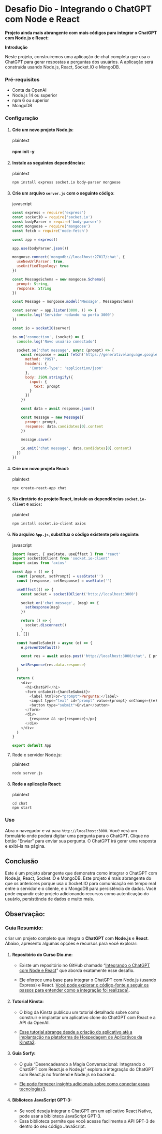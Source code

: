 # Desafio Dio - Integrando o ChatGPT com Node e React



**Projeto ainda mais abrangente com mais códigos para integrar o ChatGPT com Node.js e React:**

**Introdução**

Neste projeto, construiremos uma aplicação de chat completa que usa o ChatGPT para gerar respostas a perguntas dos usuários. A aplicação será construída usando Node.js, React, Socket.IO e MongoDB.



### **Pré-requisitos**

- Conta da OpenAI
- Node.js 14 ou superior
- npm 6 ou superior
- MongoDB



### **Configuração**



1. #### Crie um novo projeto Node.js:

   plaintext

   

   #### npm init -y

   

2. #### Instale as seguintes dependências:

   plaintext

   

   ```plaintext
   npm install express socket.io body-parser mongoose
   ```

   

3. #### Crie um arquivo `server.js` com o seguinte código:

   javascript

   

   ```javascript
   const express = require('express')
   const socketIO = require('socket.io')
   const bodyParser = require('body-parser')
   const mongoose = require('mongoose')
   const fetch = require('node-fetch')
   
   const app = express()
   
   app.use(bodyParser.json())
   
   mongoose.connect('mongodb://localhost:27017/chat', {
     useNewUrlParser: true,
     useUnifiedTopology: true
   })
   
   const MessageSchema = new mongoose.Schema({
     prompt: String,
     response: String
   })
   
   const Message = mongoose.model('Message', MessageSchema)
   
   const server = app.listen(3000, () => {
     console.log('Servidor rodando na porta 3000')
   })
   
   const io = socketIO(server)
   
   io.on('connection', (socket) => {
     console.log('Novo usuário conectado')
   
     socket.on('chat message', async (prompt) => {
       const response = await fetch('https://generativelanguage.googleapis.com/v1beta2/models/chat-bison-001:generateMessage?key={{API_KEY}}', {
         method: 'POST',
         headers: {
           'Content-Type': 'application/json'
         },
         body: JSON.stringify({
           input: {
             text: prompt
           }
         })
       })
   
       const data = await response.json()
   
       const message = new Message({
         prompt: prompt,
         response: data.candidates[0].content
       })
   
       message.save()
   
       io.emit('chat message', data.candidates[0].content)
     })
   })
   ```

   

4. #### Crie um novo projeto React:

   plaintext

   

   ```plaintext
   npx create-react-app chat
   ```

   

5. #### No diretório do projeto React, instale as dependências `socket.io-client` e `axios`:

   plaintext

   

   ```plaintext
   npm install socket.io-client axios
   ```

   

6. #### No arquivo `App.js`, substitua o código existente pelo seguinte:

   javascript

   

   ```javascript
   import React, { useState, useEffect } from 'react'
   import socketIOClient from 'socket.io-client'
   import axios from 'axios'
   
   const App = () => {
     const [prompt, setPrompt] = useState('')
     const [response, setResponse] = useState('')
   
     useEffect(() => {
       const socket = socketIOClient('http://localhost:3000')
   
       socket.on('chat message', (msg) => {
         setResponse(msg)
       })
   
       return () => {
         socket.disconnect()
       }
     }, [])
   
     const handleSubmit = async (e) => {
       e.preventDefault()
   
       const res = await axios.post('http://localhost:3000/chat', { prompt })
   
       setResponse(res.data.response)
     }
   
     return (
       <div>
         <h1>ChatGPT</h1>
         <form onSubmit={handleSubmit}>
           <label htmlFor="prompt">Pergunta:</label>
           <input type="text" id="prompt" value={prompt} onChange={(e) => setPrompt(e.target.value)} />
           <button type="submit">Enviar</button>
         </form>
         <div>
           {response && <p>{response}</p>}
         </div>
       </div>
     )
   }
   
   export default App
   ```

   

7. Rode o servidor Node.js:

   plaintext

   

   ```plaintext
   node server.js
   ```

   

8. #### Rode a aplicação React:

   plaintext

   

   ```plaintext
   cd chat
   npm start
   ```



### **Uso**

Abra o navegador e vá para `http://localhost:3000`. Você verá um formulário onde poderá digitar uma pergunta para o ChatGPT. Clique no botão "Enviar" para enviar sua pergunta. O ChatGPT irá gerar uma resposta e exibi-la na página.



## **Conclusão**

Este é um projeto abrangente que demonstra como integrar o ChatGPT com Node.js, React, Socket.IO e MongoDB. Este projeto é mais abrangente do que os anteriores porque usa o Socket.IO para comunicação em tempo real entre o servidor e o cliente, e o MongoDB para persistência de dados. Você pode expandir este projeto adicionando recursos como autenticação do usuário, persistência de dados e muito mais.



## Observação:   



### Guia Resumido:



criar um projeto completo que integra o **ChatGPT** com **Node.js** e **React**. Abaixo, apresento algumas opções e recursos para você explorar:



1. #### **Repositório do Curso Dio.me**:

   - Existe um repositório no GitHub chamado “[Integrando o ChatGPT com Node e React](https://github.com/EriAssunPereira/Integrando-o-ChatGPT-com-Node-e-React)” que aborda exatamente esse desafio.

   - Ele oferece uma base para integrar o ChatGPT com Node.js (usando Express) e React. [Você pode explorar o código-fonte e seguir os passos para entender como a integração foi realizada](https://github.com/EriAssunPereira/Integrando-o-ChatGPT-com-Node-e-React)[1](https://github.com/EriAssunPereira/Integrando-o-ChatGPT-com-Node-e-React).

     

2. #### **Tutorial Kinsta**:

   - O blog da Kinsta publicou um tutorial detalhado sobre como construir e implantar um aplicativo clone do ChatGPT com React e a API da OpenAI.

   - [Esse tutorial abrange desde a criação do aplicativo até a implantação na plataforma de Hospedagem de Aplicativos da Kinsta](https://github.com/hfbricio10/integrando-chat-gpt-node-react)[2](https://github.com/hfbricio10/integrando-chat-gpt-node-react).

     

3. #### **Guia Sorfy**:

   - O guia “Desencadeando a Magia Conversacional: Integrando o ChatGPT com React.js e Node.js” explora a integração do ChatGPT com React.js no frontend e Node.js no backend.

   - [Ele pode fornecer insights adicionais sobre como conectar essas tecnologias](https://github.com/cayoesn/dio-lab-node-react-chatgpt)[3](https://github.com/cayoesn/dio-lab-node-react-chatgpt).

     

4. #### **Biblioteca JavaScript GPT-3**:

   - Se você deseja integrar o ChatGPT em um aplicativo React Native, pode usar a biblioteca JavaScript GPT-3.
   - Essa biblioteca permite que você acesse facilmente a API GPT-3 de dentro do seu código JavaScript.
